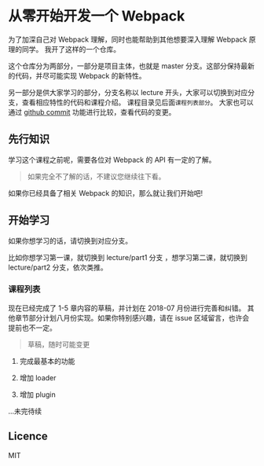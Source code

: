 # 从零开始开发一个 Webpack

为了加深自己对 Webpack 理解，同时也能帮助到其他想要深入理解 Webpack 原理的同学。
我开了这样的一个仓库。

这个仓库分为两部分，一部分是项目主体，也就是 master 分支。这部分保持最新的代码，并尽可能实现 Webpack 的新特性。

另一部分是供大家学习的部分，分支名称以 lecture 开头，大家可以切换到对应分支，查看相应特性的代码和课程介绍。
课程目录见后面`课程列表部分`。 大家也可以通过 [github commit](https://github.com/azl397985856/mono-webpack/commits/master) 功能进行比较，查看代码的变更。

## 先行知识

学习这个课程之前呢，需要各位对 Webpack 的 API 有一定的了解。

> 如果完全不了解的话，不建议您继续往下看。

如果你已经具备了相关 Webpack 的知识，那么就让我们开始吧!

## 开始学习

如果你想学习的话，请切换到对应分支。

比如你想学习第一课，就切换到 lecture/part1 分支 ，想学习第二课，就切换到 lecture/part2 分支，依次类推。

### 课程列表

现在已经完成了 1-5 章内容的草稿，并计划在 2018-07 月份进行完善和纠错。
其他章节部分计划八月份实现。如果你特别感兴趣，请在 issue 区域留言，也许会提前也不一定。

> 草稿，随时可能变更

1.  完成最基本的功能

2.  增加 loader

3.  增加 plugin

...未完待续

## Licence

MIT
